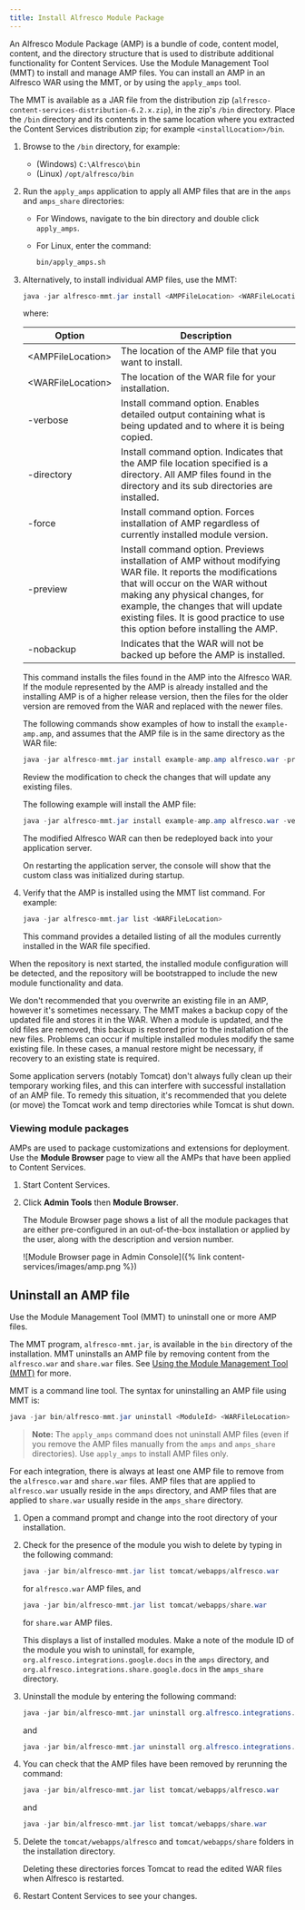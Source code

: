 ```yaml
---
title: Install Alfresco Module Package
---
```


An Alfresco Module Package (AMP) is a bundle of code, content model, content, and the directory structure that is used to distribute additional functionality for Content Services. Use the Module Management Tool (MMT) to install and manage AMP files. You can install an AMP in an Alfresco WAR using the MMT, or by using the `apply_amps` tool.

The MMT is available as a JAR file from the distribution zip (`alfresco-content-services-distribution-6.2.x.zip`), in the zip's `/bin` directory. Place the `/bin` directory and its contents in the same location where you extracted the Content Services distribution zip; for example `<installLocation>/bin`.

1. Browse to the `/bin` directory, for example:

    * (Windows) `C:\Alfresco\bin`
    * (Linux) `/opt/alfresco/bin`
2. Run the `apply_amps` application to apply all AMP files that are in the `amps` and `amps_share` directories:

    * For Windows, navigate to the bin directory and double click `apply_amps`.
    * For Linux, enter the command:

        ```bash
        bin/apply_amps.sh
        ```

3. Alternatively, to install individual AMP files, use the MMT:

    ```java
    java -jar alfresco-mmt.jar install <AMPFileLocation> <WARFileLocation> [options]
    ```

    where:

    | Option | Description |
    | ------ | ----------- |
    | &lt;AMPFileLocation>| The location of the AMP file that you want to install. |
    | &lt;WARFileLocation> | The location of the WAR file for your installation. |
    | -verbose | Install command option. Enables detailed output containing what is being updated and to where it is being copied. |
    | -directory | Install command option. Indicates that the AMP file location specified is a directory. All AMP files found in the directory and its sub directories are installed. |
    | -force | Install command option. Forces installation of AMP regardless of currently installed module version. |
    | -preview | Install command option. Previews installation of AMP without modifying WAR file. It reports the modifications that will occur on the WAR without making any physical changes, for example, the changes that will update existing files. It is good practice to use this option before installing the AMP. |
    | -nobackup | Indicates that the WAR will not be backed up before the AMP is installed. |

    This command installs the files found in the AMP into the Alfresco WAR. If the module represented by the AMP is already installed and the installing AMP is of a higher release version, then the files for the older version are removed from the WAR and replaced with the newer files.

    The following commands show examples of how to install the `example-amp.amp`, and assumes that the AMP file is in the same directory as the WAR file:

    ```java
    java -jar alfresco-mmt.jar install example-amp.amp alfresco.war -preview
    ```

    Review the modification to check the changes that will update any existing files.

    The following example will install the AMP file:

    ```java
    java -jar alfresco-mmt.jar install example-amp.amp alfresco.war -verbose
    ```

    The modified Alfresco WAR can then be redeployed back into your application server.

    On restarting the application server, the console will show that the custom class was initialized during startup.

4. Verify that the AMP is installed using the MMT list command. For example:

    ```java
    java -jar alfresco-mmt.jar list <WARFileLocation>
    ```

    This command provides a detailed listing of all the modules currently installed in the WAR file specified.

When the repository is next started, the installed module configuration will be detected, and the repository will be bootstrapped to include the new module functionality and data.

We don't recommended that you overwrite an existing file in an AMP, however it's sometimes necessary. The MMT makes a backup copy of the updated file and stores it in the WAR. When a module is updated, and the old files are removed, this backup is restored prior to the installation of the new files. Problems can occur if multiple installed modules modify the same existing file. In these cases, a manual restore might be necessary, if recovery to an existing state is required.

Some application servers (notably Tomcat) don't always fully clean up their temporary working files, and this can interfere with successful installation of an AMP file. To remedy this situation, it's recommended that you delete (or move) the Tomcat work and temp directories while Tomcat is shut down.

### Viewing module packages

AMPs are used to package customizations and extensions for deployment. Use the **Module Browser** page to view all the AMPs that have been applied to Content Services.

1. Start Content Services.
2. Click **Admin Tools** then **Module Browser**.

    The Module Browser page shows a list of all the module packages that are either pre-configured in an out-of-the-box installation or applied by the user, along with the description and version number.

    ![Module Browser page in Admin Console]({% link content-services/images/amp.png %})

## Uninstall an AMP file

Use the Module Management Tool (MMT) to uninstall one or more AMP files.

The MMT program, `alfresco-mmt.jar`, is available in the `bin` directory of the installation. MMT uninstalls an AMP file by removing content from the `alfresco.war` and `share.war` files. See [Using the Module Management Tool (MMT)](#LINK-concepts/dev-extensions-modules-management-tool.md) for more.

MMT is a command line tool. The syntax for uninstalling an AMP file using MMT is:

```java
java -jar bin/alfresco-mmt.jar uninstall <ModuleId> <WARFileLocation>
```

> **Note:** The `apply_amps` command does not uninstall AMP files (even if you remove the AMP files manually from the `amps` and `amps_share` directories). Use `apply_amps` to install AMP files only.

For each integration, there is always at least one AMP file to remove from the `alfresco.war` and `share.war` files. AMP files that are applied to `alfresco.war` usually reside in the `amps` directory, and AMP files that are applied to `share.war` usually reside in the `amps_share` directory.

1. Open a command prompt and change into the root directory of your installation.

2. Check for the presence of the module you wish to delete by typing in the following command:

    ```java
    java -jar bin/alfresco-mmt.jar list tomcat/webapps/alfresco.war
    ```

    for `alfresco.war` AMP files, and

    ```java
    java -jar bin/alfresco-mmt.jar list tomcat/webapps/share.war
    ```

    for `share.war` AMP files.

    This displays a list of installed modules. Make a note of the module ID of the module you wish to uninstall, for example, `org.alfresco.integrations.google.docs` in the `amps` directory, and `org.alfresco.integrations.share.google.docs` in the `amps_share` directory.

3. Uninstall the module by entering the following command:

    ```java
    java -jar bin/alfresco-mmt.jar uninstall org.alfresco.integrations.google.docs tomcat/webapps/alfresco.war
    ```

    and

    ```java
    java -jar bin/alfresco-mmt.jar uninstall org.alfresco.integrations.share.google.docs tomcat/webapps/share.war
    ```

4. You can check that the AMP files have been removed by rerunning the command:

    ```java
    java -jar bin/alfresco-mmt.jar list tomcat/webapps/alfresco.war
    ```

    and

    ```java
    java -jar bin/alfresco-mmt.jar list tomcat/webapps/share.war
    ```

5. Delete the `tomcat/webapps/alfresco` and `tomcat/webapps/share` folders in the installation directory.

    Deleting these directories forces Tomcat to read the edited WAR files when Alfresco is restarted.

6. Restart Content Services to see your changes.
